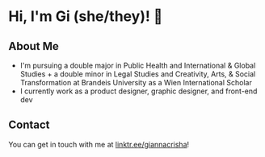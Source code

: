 # Hi, I'm Gi (she/they)! 👋

## About Me
- I'm pursuing a double major in Public Health and International & Global Studies + a double minor in Legal Studies and Creativity, Arts, & Social Transformation at Brandeis University as a Wien International Scholar
- I currently work as a product designer, graphic designer, and front-end dev 

## Contact
You can get in touch with me at [linktr.ee/giannacrisha](linktr.ee/giannacrisha)!
<!--
**giannacrisha/giannacrisha** is a ✨ _special_ ✨ repository because its `README.md` (this file) appears on your GitHub profile.

Here are some ideas to get you started:

- 🔭 I’m currently working on ...
- 🌱 I’m currently learning ...
- 👯 I’m looking to collaborate on ...
- 🤔 I’m looking for help with ...
- 💬 Ask me about ...
- 📫 How to reach me: ...
- 😄 Pronouns: ...
- ⚡ Fun fact: ...
-->
